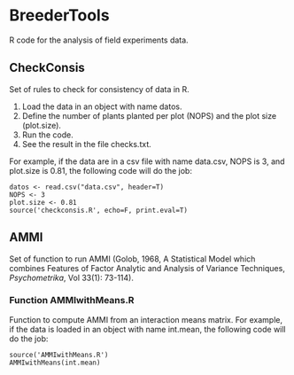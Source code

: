 BreederTools
============

R code for the analysis of field experiments data.

CheckConsis
-------------------------

Set of rules to check for consistency of data in R.

1. Load the data in an object with name datos. 
2. Define the number of plants planted per plot (NOPS) and the plot size (plot.size).
3. Run the code. 
4. See the result in the file checks.txt.

For example, if the data are in a csv file with name data.csv, NOPS is 3, and plot.size is 0.81, the following code will do the job:

```{r eval=F}
datos <- read.csv("data.csv", header=T)
NOPS <- 3
plot.size <- 0.81
source('checkconsis.R', echo=F, print.eval=T)
```

AMMI
-------------------------

Set of function to run AMMI (Golob, 1968, A Statistical Model which combines Features of Factor Analytic and Analysis of Variance Techniques, *Psychometrika*, Vol 33(1): 73-114).

### Function AMMIwithMeans.R
Function to compute AMMI from an interaction means matrix. For example, if the data is loaded in an object with name int.mean, the following code will do the job:
```{r eval=F}
source('AMMIwithMeans.R')
AMMIwithMeans(int.mean)
```
